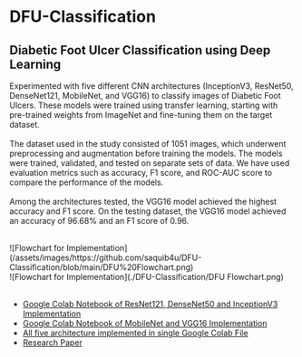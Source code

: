 # DFU-Classification

## Diabetic Foot Ulcer Classification using Deep Learning

<p>Experimented with five different CNN architectures (InceptionV3, ResNet50, DenseNet121,
MobileNet, and VGG16) to classify images of Diabetic Foot Ulcers. These models were trained using
transfer learning, starting with pre-trained weights from ImageNet and fine-tuning them on the target
dataset.
<br><br>
The dataset used in the study consisted of 1051 images, which underwent preprocessing and augmentation
before training the models. The models were trained, validated, and tested on separate sets of data. We have
used evaluation metrics such as accuracy, F1 score, and ROC-AUC score to compare the performance of
the models.
<br><br>
Among the architectures tested, the VGG16 model achieved the highest accuracy and F1 score. On the
testing dataset, the VGG16 model achieved an accuracy of 96.68% and an F1 score of 0.96.
<br><br></p>
![Flowchart for Implementation](/assets/images/https://github.com/saquib4u/DFU-Classification/blob/main/DFU%20Flowchart.png)
<br>
![Flowchart for Implementation](./DFU-Classification/DFU Flowchart.png)
<br><br>

* [Google Colab Notebook of ResNet121, DenseNet50 and InceptionV3 Implementation](https://colab.research.google.com/drive/10FIBxpGV-OBLUzJMhZZBW1BnG3W-mFg6?usp=sharing)
* [Google Colab Notebook of MobileNet and VGG16 Implementation](https://colab.research.google.com/drive/1k5uTwY34SWR67Jrz5b514NzmAUS7KWVw?usp=sharing)
* [All five architecture implemented in single Google Colab File](https://colab.research.google.com/drive/1nvpexeoeIWdpJuiPswsFbBeyxDKrpS4z?usp=sharing)
* [Research Paper](https://doi.org/10.1007/978-981-99-1983-3_35)
